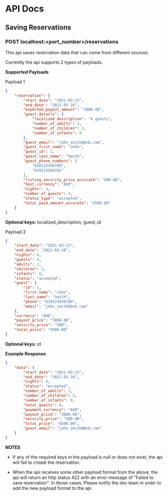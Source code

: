 # API Docs

## Saving Reservations

### POST localhost:<port_number>/reservations
This api saves reservation data that can come from different sources.

Currently the api supports 2 types of payloads.

**Supported Payloads**

Payload 1
```json
{
    "reservation": {
        "start_date": "2021-03-12",
        "end_date": "2021-03-16",
        "expected_payout_amount": "3800.00",
        "guest_details": {
            "localized_description": "4 guests",
            "number_of_adults": 2,
            "number_of_children": 2,
            "number_of_infants": 0
        },
        "guest_email": "john_smith@bnb.com",
        "guest_first_name": "John",
        "guest_id": 1,
        "guest_last_name": "Smith",
        "guest_phone_numbers": [
            "639123456789",
            "639123456782"
        ],
        "listing_security_price_accurate": "500.00",
        "host_currency": "AUD",
        "nights": 4,
        "number_of_guests": 4,
        "status_type": "accepted",
        "total_paid_amount_accurate": "4500.00"
    }
}
```
**Optional keys:** localized_description, guest_id


Payload 2
```json
{
    "start_date": "2021-03-12",
    "end_date": "2021-03-16",
    "nights": 4,
    "guests": 4,
    "adults": 2,
    "children": 2,
    "infants": 0,
    "status": "accepted",
    "guest": {
        "id": 1,
        "first_name": "John",
        "last_name": "Smith",
        "phone": "639123456789",
        "email": "john_smith@bnb.com"
    },
    "currency": "AUD",
    "payout_price": "3800.00",
    "security_price": "500",
    "total_price": "4500.00"
}
```
**Optional keys:** id

**Example Response**
```json
{
    "data": {
        "start_date": "2021-03-12",
        "end_date": "2021-03-16",
        "nights": 4,
        "status": "accepted",
        "number_of_adults": 2,
        "number_of_children": 2,
        "number_of_infants": 0,
        "total_guests": 4,
        "payment_currency": "AUD",
        "payout_price": "3800.00",
        "security_price": "500.00",
        "total_price": "4500.00",
        "guest_email": "john_smith@bnb.com"
    }
}
```

**NOTES**
- If any of the required keys in the payload is null or does not exist, the api will fail to create the reservation. 

- When the api receives some other payload format from the above, the api will return an http status 422 with an error message of "Failed to save reservation". In those cases, Please notify the dev team in order to add the new payload format to the api
